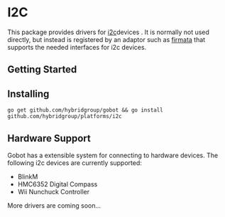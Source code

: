 # I2C

This package provides drivers for [i2c](https://en.wikipedia.org/wiki/I%C2%B2C)devices . It is normally not used directly, but instead is registered by an adaptor such as [firmata](https://github.com/hybridgroup/gobot/platforms/firmata) that supports the needed interfaces for i2c devices.

## Getting Started

## Installing
```
go get github.com/hybridgroup/gobot && go install github.com/hybridgroup/platforms/i2c
```

## Hardware Support
Gobot has a extensible system for connecting to hardware devices. The following i2c devices are currently supported:

- BlinkM
- HMC6352 Digital Compass
- Wii Nunchuck Controller

More drivers are coming soon...
